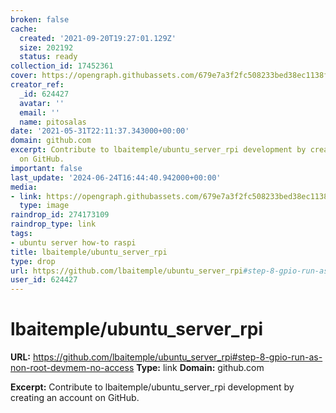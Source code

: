 ```yaml
---
broken: false
cache:
  created: '2021-09-20T19:27:01.129Z'
  size: 202192
  status: ready
collection_id: 17452361
cover: https://opengraph.githubassets.com/679e7a3f2fc508233bed38ec1138f63c155fe14f078f6216a7ddafc24bf2a12b/lbaitemple/ubuntu_server_rpi
creator_ref:
  _id: 624427
  avatar: ''
  email: ''
  name: pitosalas
date: '2021-05-31T22:11:37.343000+00:00'
domain: github.com
excerpt: Contribute to lbaitemple/ubuntu_server_rpi development by creating an account
  on GitHub.
important: false
last_update: '2024-06-24T16:44:40.942000+00:00'
media:
- link: https://opengraph.githubassets.com/679e7a3f2fc508233bed38ec1138f63c155fe14f078f6216a7ddafc24bf2a12b/lbaitemple/ubuntu_server_rpi
  type: image
raindrop_id: 274173109
raindrop_type: link
tags:
- ubuntu server how-to raspi
title: lbaitemple/ubuntu_server_rpi
type: drop
url: https://github.com/lbaitemple/ubuntu_server_rpi#step-8-gpio-run-as-non-root-devmem-no-access
user_id: 624427
---
```


# lbaitemple/ubuntu_server_rpi

**URL:** https://github.com/lbaitemple/ubuntu_server_rpi#step-8-gpio-run-as-non-root-devmem-no-access
**Type:** link
**Domain:** github.com

**Excerpt:** Contribute to lbaitemple/ubuntu_server_rpi development by creating an account on GitHub.
